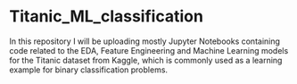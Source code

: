 # Titanic_ML_classification

In this repository I will be uploading mostly Jupyter Notebooks containing code related to the EDA, Feature Engineering and Machine Learning models for the Titanic dataset from Kaggle, which is commonly used as a learning example for binary classification problems.
